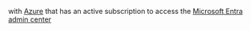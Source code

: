with [Azure](https://azure.microsoft.com/free/?WT.mc_id=A261C142F) that has an active subscription to access the [Microsoft Entra admin center](https://entra.microsoft.com/)